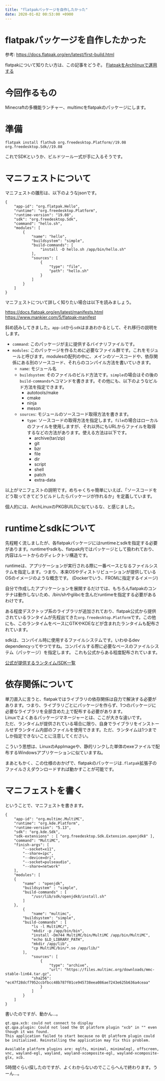 ```yaml
---
title: "flatpakパッケージを自作したかった"
date: 2020-01-02 00:53:00 +0900
---
```


flatpakパッケージを自作したかった
===

参考: https://docs.flatpak.org/en/latest/first-build.html


flatpakについて知りたい方は、この記事をどうぞ。 [FlatpakをArchlinuxで運用する](https://blog.katio.net/page/onokatio-adc2019-day14-flatpak)

# 今回作るもの

Minecraftの多機能ランチャー、multimcをflatpakのパッケージにします。

# 準備

```
flatpak install flathub org.freedesktop.Platform//19.08 org.freedesktop.Sdk//19.08
```

これでSDKというか、ビルドツール一式が手に入るそうです。

# マニフェストについて

マニフェストの雛形は、以下のようなjsonです。

```json=
{
    "app-id": "org.flatpak.Hello",
    "runtime": "org.freedesktop.Platform",
    "runtime-version": "19.08",
    "sdk": "org.freedesktop.Sdk",
    "command": "hello.sh",
    "modules": [
        {
            "name": "hello",
            "buildsystem": "simple",
            "build-commands": [
                "install -D hello.sh /app/bin/hello.sh"
            ],
            "sources": [
                {
                    "type": "file",
                    "path": "hello.sh"
                }
            ]
        }
    ]
}
```

マニフェストについて詳しく知りたい場合は以下を読みましょう。

https://docs.flatpak.org/en/latest/manifests.html  
https://www.mankier.com/5/flatpak-manifest

斜め読みしてきました。`app-id`から`sdk`はまあわかるとして、それ移行の説明をします。

- `command`: このパッケージが主に提供するバイナリファイルです。
- `modules`: このパッケージを作るために必要なファイル群です。これをモジュールと呼びます。modulesの配列の中に、メインのソースコードや、依存関係にある別のソースコード、それらのコンパイル方法を書いていきます。
  - `name`: モジュール名
  - `buildsystem`: そのファイルのビルド方法です。`simple`の場合はその後の`build-commands`へコマンドを書きます。その他にも、以下のようなビルド方法を指定できます。
    - autotools/make
    - cmake
    - ninja
    - meson
  - `sources`:
    モジュールのソースコード取得方法を書きます。
    - `type`: ソースコードの取得方法を指定します。`file`の場合はローカルのファイルを使用しますが、それ以外にもURLからファイルを取得するなどの方法があります。使える方法は以下です。
      - archive(tar/zip)
      - git
      - bzr
      - file
      - dir
      - script
      - shell
      - patch
      - extra-data


以上がマニフェストの説明です。めちゃくちゃ簡単にいえば、「ソースコードをどう取ってきてどうビルドしたらパッケージが作れるか」を定義しています。

個人的には、ArchLinuxのPKGBUILDに似ているな、と感じました。

# runtimeとsdkについて

先程軽く流しましたが、各flatpakパッケージにはruntimeとsdkを指定する必要があります。runtimeやsdkも、flatpak内ではパッケージとして扱われており、内容はルートからのディレクトリ構造です。

runtimeは、アプリケーションが実行される際に一番ベースとなるファイルシステムを指定します。つまり、本来OSやディストリビューションが提供しているOSのイメージのような概念です。
(Dockerでいう、FROMに指定するイメージ)

自分で作成したアプリケーションを展開するだけでは、もちろんflatpakのコンテナは動作しないため、/bin/shやglibcを含んだruntimeを指定する必要があるわけです。

ある程度デスクトップ系のライブラリが追加されており、flatpak公式から提供されているランタイムが先程出てきた`org.freedesktop.Platform`です。この他にも、このランタイムをベースにGTKやKDEなどが含まれたランタイムも配布されています。

sdkは、コンパイル時に使用するファイルシステムです。いわゆるdev dependencyってやつですね。コンパイルする際に必要なベースのファイルシステム（パッケージ）を指定します。
これも公式からある程度配布されています。

[公式が提供するランタイム/SDK一覧](https://docs.flatpak.org/en/latest/available-runtimes.html)

# 依存関係について

単刀直入に言うと、flatpakではライブラリの依存関係は自力で解決する必要があります。つまり、ライブラリごとにパッケージを作らず、1つのパッケージに必要なライブラリを全部含めた上で配布する必要があります。  
Linuxでよくあるパッケージマネージャーとは、ここが大きな違いです。  
ただ、ランタイムが提供されている場合に限り、自身でライブラリをインストールせずランタイム内部のファイルを使用できます。ただ、ランタイムは1つまでしか指定できないことに注意してください。

こういう思想は、LinuxのAppImageや、静的リンクした単体のexeファイルで配布するWindowsアプリケーションに似ていますね。

まあともかく、この仕様のおかげで、flatpakのパッケージは`.flatpak`拡張子のファイルさえダウンロードすれば動かすことが可能です。

# マニフェストを書く

ということで、マニフェストを書きます。

```
{
    "app-id": "org.multimc.MultiMC",
    "runtime": "org.kde.Platform",
    "runtime-version": "5.13",
    "sdk": "org.kde.Sdk",
    "sdk-extensions" : [ "org.freedesktop.Sdk.Extension.openjdk8" ],
    "command": "MultiMC",
    "finish-args": [
	    "--socket=x11",
	    "--share=ipc",
	    "--device=dri",
	    "--socket=pulseaudio",
	    "--share=network"
    ],
    "modules": [
	{
	    "name" : "openjdk",
	    "buildsystem" : "simple",
	    "build-commands" : [
		    "/usr/lib/sdk/openjdk8/install.sh"
	    ]
	},
        {
            "name": "multimc",
	    "buildsystem": "simple",
	    "build-commands" : [
		    "ls -l MultiMC/",
		    "mkdir -p /app/bin/bin",
		    "install -Dm744 MultiMC/bin/MultiMC /app/bin/MultiMC",
		    "echo $LD_LIBRARY_PATH",
		    "mkdir /app/lib",
		    "cp MultiMC/bin/*.so /app/lib/"
	    ],
            "sources": [
                {
                    "type": "archive",
                    "url": "https://files.multimc.org/downloads/mmc-stable-lin64.tar.gz",
		    "sha256": "ec47f28dcf7952ccbfbcc48b787f01ce945738eea086ae7243e625b636a4ceaa"
                }
            ]
        }
    ]
}
```

書いたのですが、動かん…。

```
qt.qpa.xcb: could not connect to display
qt.qpa.plugin: Could not load the Qt platform plugin "xcb" in "" even though it was found.
This application failed to start because no Qt platform plugin could be initialized. Reinstalling the application may fix this problem.

Available platform plugins are: eglfs, minimal, minimalegl, offscreen, vnc, wayland-egl, wayland, wayland-xcomposite-egl, wayland-xcomposite-glx, xcb.
```

5時間ぐらい探したのですが、よくわからないのでここらへんで終わります。うーん…。